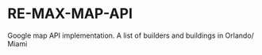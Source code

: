 RE-MAX-MAP-API
==============

Google map API implementation. A list of builders and buildings in Orlando/ Miami
